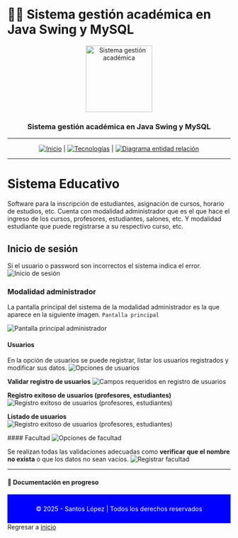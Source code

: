 # 🧑‍💻 Sistema gestión académica en Java Swing y MySQL

<div align="center">
  <img src="imagen-proyecto/2.webp" alt="Sistema gestión académica" width="150"/>
  <h3>Sistema gestión académica en Java Swing y MySQL</h3>
  <!--p>
    <strong>Ingeniero de Software y Desarrollador Web</strong><br/>
    Especializado en desarrollo web full stack, apasionado por soluciones digitales.
  </p-->
</div>

---

<div align="center">
  <a href="README.md"><img src="https://img.shields.io/badge/-Inicio-007bff?logo=home&logoColor=fff" alt="Inicio"/></a> | 
  <a href="tecnologias.md"><img src="https://img.shields.io/badge/-Tecnologias-28a745?logo=project-diagram&logoColor=fff" alt="Tecnologías"/></a> |
  <!--a href="educacion.md"><img src="https://img.shields.io/badge/-Educación-ff6347?logo=tools&logoColor=fff" alt="Educación"/></a> |-->
  <a href="diagramaer.md"><img src="https://img.shields.io/badge/-Diagrama entidad relación-007bff?logo=envelope&logoColor=fff" alt="Diagrama entidad relación"/></a>
</div>

---

# Sistema Educativo
Software para la inscripción de estudiantes, asignación de cursos, horario de estudios,
etc. Cuenta con modalidad administrador que es el que hace el ingreso de los cursos, profesores, estudiantes, salones, etc.
Y modalidad estudiante que puede registrarse a su respectivo curso, etc. 

## Inicio de sesión
Si el usuario o password son incorrectos el sistema indica el error.
![Inicio de sesión](imagen-proyecto/1.webp)

### Modalidad administrador
La pantalla principal del sistema de la modalidad administrador es la que aparece en la siguiente imagen.
<code>Pantalla principal</code>

![Pantalla principal administrador](imagen-proyecto/2.webp)

#### Usuarios
En la opción de usuarios se puede registrar, listar los usuarios registrados y modificar sus datos.
![Opciones de usuarios](imagen-proyecto/3.webp)

**Validar registro de usuarios**
![Campos requeridos en registro de usuarios](imagen-proyecto/4.webp)

**Registro exitoso de usuarios (profesores, estudiantes)**
![Registro exitoso de usuarios (profesores, estudiantes)](imagen-proyecto/5.webp)

**Listado de usuarios**
![Registro exitoso de usuarios (profesores, estudiantes)](imagen-proyecto/6.webp)

#### Facultad
![Opciones de facultad](imagen-proyecto/7.webp)

Se realizan todas las validaciones adecuadas como **verificar que el nombre no exista** o que los datos no sean vacíos.
![Registrar facultad](imagen-proyecto/8.webp)

---

#### 📄 Documentación en progreso
<div align="center" style="background-color: blue; color: white; padding: 10px;">
  <p>© 2025 - Santos López | Todos los derechos reservados</p>
</div>
Regresar a <a href="https://github.com/santoslopez">inicio</a>
